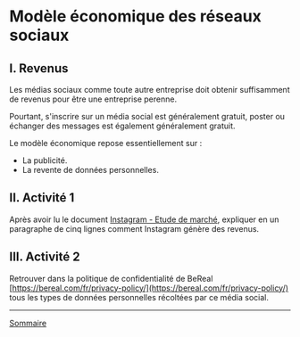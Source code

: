 # Modèle économique des réseaux sociaux

## I. Revenus

Les médias sociaux comme toute autre entreprise doit obtenir suffisamment de revenus pour être une entreprise perenne.

Pourtant, s'inscrire sur un média social est généralement gratuit, poster ou échanger des messages est également généralement gratuit.

Le modèle économique repose essentiellement sur :

- La publicité.
- La revente de données personnelles.

## II. Activité 1

Après avoir lu le document [Instagram - Etude de marché](./doc/instagram_business_model.md), expliquer en un paragraphe de cinq lignes comment Instagram génère des revenus.

## III. Activité 2

Retrouver dans la politique de confidentialité de BeReal [https://bereal.com/fr/privacy-policy/](https://bereal.com/fr/privacy-policy/) tous les types de données personnelles récoltées par ce média social.
____________

[Sommaire](./../README.md)